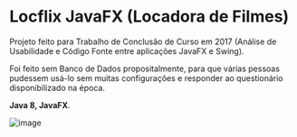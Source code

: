 # Locflix JavaFX (Locadora de Filmes)

Projeto feito para Trabalho de Conclusão de Curso em 2017 (Análise de Usabilidade e Código Fonte entre aplicações JavaFX e Swing).

Foi feito sem Banco de Dados propositalmente, para que várias pessoas pudessem usá-lo sem muitas configurações e responder ao questionário disponibilizado na época.

**Java 8, JavaFX**.

![image](https://user-images.githubusercontent.com/11562615/181113406-11c29116-d6cb-41bf-90ac-b22e05dd1cbc.png)

